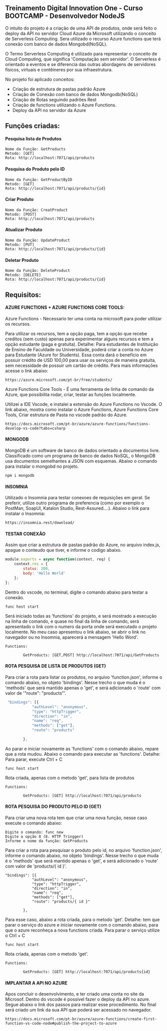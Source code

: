 ## Treinamento Digital Innovation One - Curso BOOTCAMP - Desenvolvedor NodeJS 

O intuito do projeto é a criação de uma API de produtos, onde será feito o deploy da API no servidor Cloud Azure da Microsoft utilizando o conceito de Serverless Computing. Sera utilizado o recurso Azure functions que terá conexão com banco de dados Mongobd(NoSQL).

O Termo Serverless Computing é utilizado para representar o conceito de Cloud Computing, que significa 'Computação sem servidor'. O Serverless é orientado a eventos e se diferencia das outras abordagens de servidores físicos, virtuais e contêineres por sua infraestrutura.

No projeto foi aplicado conceitos:
- Criação de estrutura de pastas padrão Azure
- Criação de Conexão com banco de dados Mongodb(NoSQL)
- Criação de Rotas seguindo padrões Rest
- Criação de functions utilizando o Azure Functions.
- Deploy da API no servidor da Azure

## Funções criadas:

#### Pesquisa lista de Produtos 
```
Nome da Função: GetProducts
Metodo: [GET]
Rota: http://localhost:7071/api/products

```

#### Pesquisa do Produto pelo ID 
```
Nome da Função: GetProductByID 
Metodo: [GET]
Rota: http://localhost:7071/api/products/{id}
```

#### Criar Produto
```
Nome da Função: CreatProduct
Metodo: [POST]
Rota: http://localhost:7071/api/products
```

#### Atualizar Produto
```
Nome da Função: UpdateProduct
Metodo: [PUT]
Rota: http://localhost:7071/api/products/{id}
```

#### Deletar Produto
```
Nome da Função: DeleteProduct
Metodo: [DELETE] 
Rota: http://localhost:7071/api/products/{id}
```


## Requisitos: 

#### AZURE FUNCTIONS + AZURE FUNCTIONS CORE TOOLS: 

Azure Functions - Necessario ter uma conta na microsoft para poder utilizar os recursos.

Para utilizar os recursos, tem a opção paga, tem a opção que recebe creditos (sem custo) apenas para experimentar alguns recursos e tem a opção estudante (paga e gratuita). 
Detalhe: Para estudantes de Instituição de Ensino de Faculdade ou Universidade, poderá criar a conta no Azure para Estudante (Azure for Students). Essa conta dará o benefício em possuir crédito de USD 100,00 para usar os serviços de maneira gratuita, sem necessidade de possuir um cartão de crédito. Para mais informações acesse o link abaixo: 

```
https://azure.microsoft.com/pt-br/free/students/
```

Azure Functions Core Tools - É uma ferramenta de linha de comando da Azure, que possibilita rodar, criar, testar as funções localmente.

Utilizei a IDE Vscode, e instalei a extensão do Azure Functions no Vscode.
O link abaixo, mostra como instalar o Azure Functions, Azure Functions Core Tools, Criar estrutura de Pasta no vscode padrão do Azure.

```
https://docs.microsoft.com/pt-br/azure/azure-functions/functions-develop-vs-code?tabs=csharp
```

#### MONGODB

MongoDB é um software de banco de dados orientado a documentos livre. Classificado como um programa de banco de dados NoSQL, o MongoDB usa documentos semelhantes a JSON com esquemas. 
Abaixo o comando para instalar o mongobd no projeto.

```
npm i mongodb
```

#### INSOMNIA
Utilizado o Insomnia para testar conexoes de requisições em geral. Se preferir, utilize outro programa de preferencia (como por exemplo o PostMan, SoapUI, Katalon Studio, Rest-Assured....). Abaixo o link para instalar o Insomnia:

```
https://insomnia.rest/download/
```

#### TESTAR CONEXÃO


Assim que criar a estrutura de pastas padrão do Azure, no arquivo index.js, apague o conteudo que tiver, e informe o codigo abaixo. 

```javascript
module.exports = async function(context, req) {
    context.res = {
        status: 200,
        body: 'Hello World'
    };
};
```

Dentro do vscode, no terminal, digite o comando abaixo para testar a conexão.
```
func host start
```

Será iniciado todas as 'functions' do projeto, e será mostrado a execução na linha de comando, e quase no final da linha de comando, será apresentado o link com o numero da porta onde será executado o projeto localmente. No meu caso apresentou o link abaixo, se abrir o link no navegador ou no Insomnia, aparecerá a mensagem 'Hello Word'.

```
Functions:

        GetProducts: [GET,POST] http://localhost:7071/api/GetProducts
```




#### ROTA PESQUISA DE LISTA DE PRODUTOS (GET)

Para criar a rota para listar os produtos, no arquivo 'function.json', informe o comando abaixo, no objeto 'bindings'. Nesse trecho o que muda é o 'methods' que será mantido apenas o 'get', e será adicionado o 'route' com valor de '"route": "products"'.

```javascript
 "bindings": [{
            "authLevel": "anonymous",
            "type": "httpTrigger",
            "direction": "in",
            "name": "req",
            "methods": ["get"],
            "route": "products"

        },
```

Ao parar e iniciar novamente as 'functions' com o comando abaixo, repare que a rota mudou.
Abaixo o comando para executar as 'functions'. Detalhe: Para parar, execute Ctrl + C
```
func host start
```

Rota criada, apenas com o metodo 'get', para lista de produtos
```
Functions:

        GetProducts: [GET] http://localhost:7071/api/products
```

#### ROTA PESQUISA DO PRODUTO PELO ID (GET)

Para criar uma nova rota tem que criar uma nova função, nesse caso execute o comando abaixo:
```
Digite o comando: func new
Digite a opção 8 (8. HTTP Tringger)
Informe o nome da função: GetProducts
```
Para criar a rota para pesquisar o produto pelo id, no arquivo 'function.json', informe o comando abaixo, no objeto 'bindings'.
Nesse trecho o que muda é o 'methods' que será mantido apenas o 'get', e será adicionado o 'route' com valor de 'products/{ id }'.

```
"bindings": [{
            "authLevel": "anonymous",
            "type": "httpTrigger",
            "direction": "in",
            "name": "req",
            "methods": ["get"],
            "route": "products/{ id }"

        },
```

Para esse caso, abaixo a rota criada, para o metodo 'get'. Detalhe: tem que parar o serviço do azure e iniciar novamente com o comando abaixo, para que o azure reconheça a nova functions criada. Para parar o serviço utilize o Ctrl + C

```
func host start
```


Rota criada, apenas com o metodo 'get'.
```
Functions:

        GetProducts: [GET] http://localhost:7071/api/products{id}
```

#### IMPLANTAR A API NO AZURE
Apos concluir o desenvolvimento, e ter criado uma conta no site da Microsof. Dentro do vscode é possivel fazer o deploy da API no azure.
Segue abaixo o link dos passos para realizar esse procedimento. No final será criado um link da sua API que poderá ser acessado no navegador.

```
https://docs.microsoft.com/pt-br/azure/azure-functions/create-first-function-vs-code-node#publish-the-project-to-azure
```























